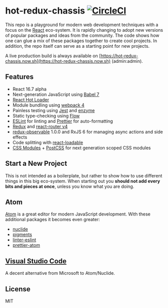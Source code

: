 # hot-redux-chassis [![CircleCI](https://circleci.com/gh/hanse/hot-redux-chassis/tree/master.svg?style=svg)](https://circleci.com/gh/hanse/hot-redux-chassis/tree/master)

This repo is a playground for modern web development techniques with a focus on the [React](https://facebook.github.io/react/) eco-system. It is rapidly changing to adopt new versions of popular packages and ideas from the community. The code shows how one can glue a mix of these packages together to create cool projects. In addition, the repo itself can serve as a starting point for new projects.

A live production build is always available on [https://hot-redux-chassis.now.sh](https://hot-redux-chassis.now.sh) (admin:admin).

## Features

- React 16.7 alpha
- Next-generation JavaScript using [Babel 7](http://babeljs.io/)
- [React Hot Loader](https://github.com/gaearon/react-hot-loader)
- Module bundling using [webpack 4](https://github.com/webpack/webpack/)
- Painless testing using [Jest](https://facebook.github.io/jest/) and [enzyme](https://github.com/airbnb/enzyme)
- Static type-checking using [Flow](https://flowtype.org)
- [ESLint](http://eslint.org/) for linting and [Prettier](https://prettier.org) for auto-formatting
- [Redux](https://github.com/rackt/redux) and [react-router v4](https://github.com/rackt/react-router)
- [redux-observable](https://github.com/redux-observable/redux-observable) 1.0.0 and RxJS 6 for managing async actions and side effects
- Code splitting with [react-loadable](https://github.com/thejameskyle/react-loadable)
- [CSS Modules](https://github.com/css-modules/css-modules) + [PostCSS](https://github.com/postcss/postcss) for next generation scoped CSS modules

## Start a New Project

This is not intended as a boilerplate, but rather to show how to use different things in this big eco-system. When starting out you **should not add every bits and pieces at once**, unless you know what you are doing.

## Atom

[Atom](https://atom.io) is a great editor for modern JavaScript development. With these additional packages it becomes even greater:

- [nuclide](https://atom.io/packages/nuclide)
- [pigments](https://atom.io/packages/pigments)
- [linter-eslint](https://atom.io/packages/linter-eslint)
- [prettier-atom](https://atom.io/packages/prettier-atom)

## [Visual Studio Code](https://github.com/Microsoft/vscode)

A decent alternative from Microsoft to Atom/Nuclide.

## License

MIT
